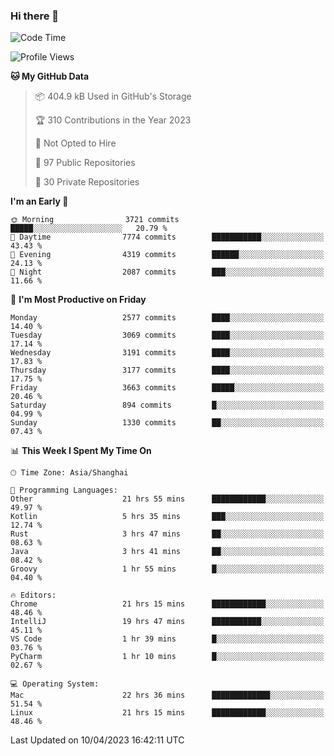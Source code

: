 ### Hi there 👋

<!--
**qbosen/qbosen** is a ✨ _special_ ✨ repository because its `README.md` (this file) appears on your GitHub profile.

Here are some ideas to get you started:

- 🔭 I’m currently working on ...
- 🌱 I’m currently learning ...
- 👯 I’m looking to collaborate on ...
- 🤔 I’m looking for help with ...
- 💬 Ask me about ...
- 📫 How to reach me: ...
- 😄 Pronouns: ...
- ⚡ Fun fact: ...
-->

<!--START_SECTION:waka-->
![Code Time](http://img.shields.io/badge/Code%20Time-1%2C822%20hrs%205%20mins-blue)

![Profile Views](http://img.shields.io/badge/Profile%20Views-6-blue)

**🐱 My GitHub Data** 

> 📦 404.9 kB Used in GitHub's Storage 
 > 
> 🏆 310 Contributions in the Year 2023
 > 
> 🚫 Not Opted to Hire
 > 
> 📜 97 Public Repositories 
 > 
> 🔑 30 Private Repositories 
 > 
**I'm an Early 🐤** 

```text
🌞 Morning                3721 commits        █████░░░░░░░░░░░░░░░░░░░░   20.79 % 
🌆 Daytime                7774 commits        ███████████░░░░░░░░░░░░░░   43.43 % 
🌃 Evening                4319 commits        ██████░░░░░░░░░░░░░░░░░░░   24.13 % 
🌙 Night                  2087 commits        ███░░░░░░░░░░░░░░░░░░░░░░   11.66 % 
```
📅 **I'm Most Productive on Friday** 

```text
Monday                   2577 commits        ████░░░░░░░░░░░░░░░░░░░░░   14.40 % 
Tuesday                  3069 commits        ████░░░░░░░░░░░░░░░░░░░░░   17.14 % 
Wednesday                3191 commits        ████░░░░░░░░░░░░░░░░░░░░░   17.83 % 
Thursday                 3177 commits        ████░░░░░░░░░░░░░░░░░░░░░   17.75 % 
Friday                   3663 commits        █████░░░░░░░░░░░░░░░░░░░░   20.46 % 
Saturday                 894 commits         █░░░░░░░░░░░░░░░░░░░░░░░░   04.99 % 
Sunday                   1330 commits        ██░░░░░░░░░░░░░░░░░░░░░░░   07.43 % 
```


📊 **This Week I Spent My Time On** 

```text
🕑︎ Time Zone: Asia/Shanghai

💬 Programming Languages: 
Other                    21 hrs 55 mins      ████████████░░░░░░░░░░░░░   49.97 % 
Kotlin                   5 hrs 35 mins       ███░░░░░░░░░░░░░░░░░░░░░░   12.74 % 
Rust                     3 hrs 47 mins       ██░░░░░░░░░░░░░░░░░░░░░░░   08.63 % 
Java                     3 hrs 41 mins       ██░░░░░░░░░░░░░░░░░░░░░░░   08.42 % 
Groovy                   1 hr 55 mins        █░░░░░░░░░░░░░░░░░░░░░░░░   04.40 % 

🔥 Editors: 
Chrome                   21 hrs 15 mins      ████████████░░░░░░░░░░░░░   48.46 % 
IntelliJ                 19 hrs 47 mins      ███████████░░░░░░░░░░░░░░   45.11 % 
VS Code                  1 hr 39 mins        █░░░░░░░░░░░░░░░░░░░░░░░░   03.76 % 
PyCharm                  1 hr 10 mins        █░░░░░░░░░░░░░░░░░░░░░░░░   02.67 % 

💻 Operating System: 
Mac                      22 hrs 36 mins      █████████████░░░░░░░░░░░░   51.54 % 
Linux                    21 hrs 15 mins      ████████████░░░░░░░░░░░░░   48.46 % 
```


 Last Updated on 10/04/2023 16:42:11 UTC
<!--END_SECTION:waka-->
